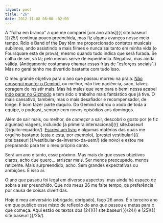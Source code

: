 ```yaml
---
layout: post
title: "26"
date: 2012-11-08 08:00 -02:00
---
```

A "folha em branco" a que me comparei [um ano atrás]({{ site.baseurl }}/25/) continua pouco preenchida, mas fiz alguns avanços nesse meio tempo. Rdio e Band of the Day têm me proporcionado contatos musicais sublimes, ando assistindo a mais filmes e nunca saí tanto em minha vida (o Foursquare está de prova), mesmo quando tudo indica que será furada. Se calha de ser, vá lá; pelo menos serve de experiência. Negativa, mas ainda válida. (Antigamente costumava chamar essas frias de "esforços sociais".) Mas no geral tenho me divertido bastante com tudo isso.

O meu grande objetivo para o ano que passou morreu na praia. [Não consegui manter o Gemind](https://gemindarquivo.wordpress.com/2012/03/14/mudancas-importantes-gemind/), ou melhor, não tive paciência, saco, talvez coragem de insistir mais. Mas há males que vem para o bem; nessa acabei [indo parar no Gizmodo](http://www.gizmodo.com.br/ola-rodrigo-ghedin-seja-bem-vindo-ao-gizmodo/) e tem sido o trabalho mais fantástico que já tive. O mais cansativo, também, mas o mais desafiador e recompensador, de longe. É bom fazer parte daquilo. Do Gemind sobrou o xodó de toda a equipe, o podcast, sempre com novos episódios aos domingos.

Além de sair mais, ou melhor, de _começar_ a sair, descobri o gosto por (e fiz algumas) viagens, incluindo [a primeira internacional]({{ site.baseurl }}/quito-equador/). [Escrevi um livro](http://www.gizmodo.com.br/com-voces-montando-os-blocos-o-guia-completo-do-windows-8-o-primeiro-livro-review-do-gizmodo-brasil/) e algumas matérias das quais me orgulho bastante ([esta](http://www.gizmodo.com.br/como-a-seguranca-online-afeta-seu-perfil-no-facebook-os-trocados-da-sua-conta-corrente-e-a-paz-mundial-tudo-ao-mesmo-tempo/) e [esta](http://www.gizmodo.com.br/review-galaxy-s-ii-lite/), por exemplo), [prestei vestibular]({{ site.baseurl }}/vestibular-de-inverno-da-uem/) (de novo) e estou me preparando para ter o meu próprio canto.

Será um ano e tanto, esse próximo. Mas mais do que esses objetivos claros, acho que quero... arriscar mais. Ser menos preocupado, menos reticente. Mais surpreendido, acho. Sem grandes expectativas ou ambições. É isso aí.

O ano que passou foi legal em diversos aspectos, mas ainda há espaço de sobra a ser preenchido. Que nos meus 26 me falte tempo, de preferência por causa de coisas divertidas.

Hoje é meu aniversário (obrigado, obrigado), faço 26 anos. É o terceiro ano em que publico esse misto de reflexão do ano que passou e metas para o que começa. Aqui estão os textos dos [24]({{ site.baseurl }}/24/) e [25]({{ site.baseurl }}/25/).
